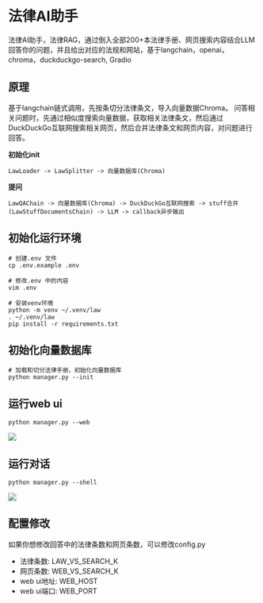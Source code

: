 法律AI助手
=========

法律AI助手，法律RAG，通过倒入全部200+本法律手册、网页搜索内容结合LLM回答你的问题，并且给出对应的法规和网站，基于langchain，openai，chroma，duckduckgo-search, Gradio

## 原理

基于langchain链式调用，先按条切分法律条文，导入向量数据Chroma。
问答相关问题时，先通过相似度搜索向量数据，获取相关法律条文，然后通过DuckDuckGo互联网搜索相关网页，然后合并法律条文和网页内容，对问题进行回答。

**初始化init**
```
LawLoader -> LawSplitter -> 向量数据库(Chroma)
```

**提问**
```
LawQAChain -> 向量数据库(Chroma) -> DuckDuckGo互联网搜索 -> stuff合并(LawStuffDocumentsChain) -> LLM -> callback异步输出
```
  
## 初始化运行环境

```
# 创建.env 文件
cp .env.example .env

# 修改.env 中的内容
vim .env

# 安装venv环境
python -m venv ~/.venv/law
. ~/.venv/law
pip install -r requirements.txt
```

## 初始化向量数据库

```
# 加载和切分法律手册，初始化向量数据库
python manager.py --init
```

## 运行web ui

```
python manager.py --web
```

<a href="https://sm.ms/image/DbP3TiHZConUFe7" target="_blank"><img src="https://s2.loli.net/2023/10/20/DbP3TiHZConUFe7.png" ></a>

## 运行对话

```
python manager.py --shell
```

<a href="https://sm.ms/image/7E4zMpbafCPvNxX" target="_blank"><img src="https://s2.loli.net/2023/10/19/7E4zMpbafCPvNxX.png"></a>

## 配置修改

如果你想修改回答中的法律条数和网页条数，可以修改config.py
- 法律条数: LAW_VS_SEARCH_K
- 网页条数: WEB_VS_SEARCH_K
- web ui地址: WEB_HOST
- web ui端口: WEB_PORT
